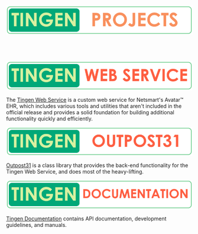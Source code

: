 <div align="center">

  <picture>
    <source media="(prefers-color-scheme: dark)" srcset="/logos/tngnproj-dark-800x125.png">
    <source media="(prefers-color-scheme: light)" srcset="/logos/tngnproj-light-800x125.png">
    <img alt="Fallback image description" src="/logos/tngnproj-light-800x125.png">
  </picture>

</div>

<br/>
<br/>
<br/>
<br/>

<div align="center">

  <a href="https://github.com/spectrum-health-systems/tingen-web-service">
    <picture>
        <source media="(prefers-color-scheme: dark)" srcset="/logos/tngnwsvc-dark-800x125.png">
        <source media="(prefers-color-scheme: light)" srcset="/logos/tngnwsvc-light-800x125.png">
        <img alt="Fallback image description" src="/logos/tngnwsvc-light-800x125.png">
    </picture>
  </a>

</div>

The <a href="https://github.com/spectrum-health-systems/tingen-web-service"> Tingen Web Service</a> is a custom web service for Netsmart's Avatar™ EHR, which includes various tools and utilities that aren't included in the official release and provides a solid foundation for building additional functionality quickly and efficiently.

<div align="center">

  <a href="https://github.com/spectrum-health-systems/outpost31">
    <picture>
        <source media="(prefers-color-scheme: dark)" srcset="/logos/tngnopto-dark-800x125.png">
        <source media="(prefers-color-scheme: light)" srcset="/logos/tngnopto-light-800x125.png">
        <img alt="Fallback image description" src="/logos/tngnopto-light-800x125.png">
    </picture>
 </a>

</div>

<a href="https://github.com/spectrum-health-systems/outpost31"> Outpost31</a> is a class library that provides the back-end functionality for the Tingen Web Service, and does most of the heavy-lifting.

<div align="center">

  <a href="https://github.com/spectrum-health-systems/tingen-documentation">
    <picture>
        <source media="(prefers-color-scheme: dark)" srcset="/logos/tngndocs-dark-800x125.png">
        <source media="(prefers-color-scheme: light)" srcset="/logos/tngndocs-light-800x125.png">
        <img alt="Fallback image description" src="/logos/tngndocs-light-800x125.png">
    </picture>
  </a>
</div>

<a href="https://github.com/spectrum-health-systems/outpost31"> Tingen Documentation</a> contains API documentation, development guidelines, and manuals.
